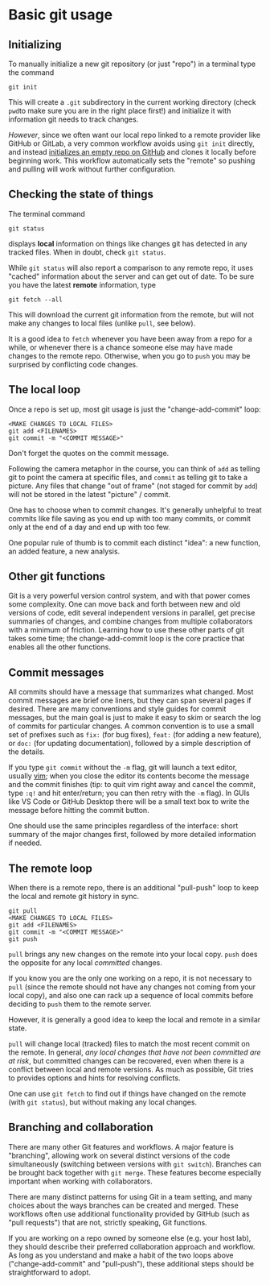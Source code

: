 # Basic git usage

## Initializing 

To manually initialize a new git repository (or just "repo") in a terminal type the command
```shell
git init
```
This will create a `.git` subdirectory in the current working directory (check `pwd`to make sure you are in the right place first!) and initialize it with information git needs to track changes.

*However*, since we often want our local repo linked to a remote provider like GitHub or GitLab, a very common workflow avoids using `git init` directly, and instead  [initializes an empty repo on GitHub](GitHub_enabled_projects.md) and clones it locally before beginning work. This workflow automatically sets the "remote" so pushing and pulling will work without further configuration.

## Checking the state of things

The terminal command 
```
git status
```
displays **local** information on things like changes git has detected in any tracked files. When in doubt, check `git status`.

While `git status` will also report a comparison to any remote repo, it uses "cached" information about the server and can get out of date. To be sure you have the latest **remote** information, type
```
git fetch --all
```
This will download the current git information from the remote, but will not make any changes to local files (unlike `pull`, see below).

It is a good idea to `fetch` whenever you have been away from a repo for a while, or whenever there is a chance someone else may have made changes to the remote repo. Otherwise, when you go to `push` you may be surprised by conflicting code changes.


## The local loop

Once a repo is set up, most git usage is just the "change-add-commit" loop:
```
<MAKE CHANGES TO LOCAL FILES>
git add <FILENAMES>
git commit -m "<COMMIT MESSAGE>"
```
Don't forget the quotes on the commit message.

Following the camera metaphor in the course, you can think of `add` as telling git to point the camera at specific files, and `commit` as telling git to take a picture. Any files that change "out of frame" (not staged for commit by `add`) will not be stored in the latest "picture" / commit.

One has to choose when to commit changes. It's generally unhelpful to treat commits like file saving as you end up with too many commits, or commit only at the end of a day and end up with too few.

One popular rule of thumb is to commit each distinct "idea": a new function, an added feature, a new analysis. 

## Other git functions 

Git is a very powerful version control system, and with that power comes some complexity. One can move back and forth between new and old versions of code, edit several independent versions in parallel, get precise summaries of changes, and combine changes from multiple collaborators with a minimum of friction. Learning how to use these other parts of git takes some time; the change-add-commit loop is the core practice that enables all the other functions.

## Commit messages

All commits should have a message that summarizes what changed. Most commit messages are brief one liners, but they can span several pages if desired. There are many conventions and style guides for commit messages, but the main goal is just to make it easy to skim or search the log of commits for particular changes. A common convention is to use a small set of prefixes such as `fix:` (for bug fixes), `feat:` (for adding a new feature), or `doc:` (for updating documentation), followed by a simple description of the details.

If you type `git commit` without the `-m` flag, git will launch a text editor, usually [vim](https://en.wikipedia.org/wiki/Vim_(text_editor)); when you close the editor its contents become the message and the commit finishes (tip: to quit vim right away and cancel the commit, type `:q!` and hit enter/return; you can then retry with the `-m` flag).  In GUIs like VS Code or GitHub Desktop there will be a small text box to write the message before hitting the commit button.

One should use the same principles regardless of the interface: short summary of the major changes first,  followed by more detailed information if needed.

## The remote loop

When there is a remote repo, there is an additional "pull-push" loop to keep the local and remote git history in sync.
```
git pull
<MAKE CHANGES TO LOCAL FILES>
git add <FILENAMES>
git commit -m "<COMMIT MESSAGE>"
git push
```
`pull` brings any new changes on the remote into your local copy. `push` does the opposite for any local *committed* changes.

If you know you are the only one working on a repo, it is not necessary to `pull` (since the remote should not have any changes not coming from your local copy), and also one can rack up a sequence of local commits before deciding to `push` them to the remote server.

However, it is generally a good idea to keep the local and remote in a similar state.

`pull` will change local (tracked) files to match the most recent commit on the remote. In general, *any local changes that have not been committed are at risk*, but committed changes can be recovered, even when there is a conflict between local and remote versions. As much as possible, Git tries to provides options and hints for resolving conflicts.

One can use `git fetch` to find out if things have changed on the remote (with `git status`), but without making any local changes.  

## Branching and collaboration

There are many other Git features and workflows. A major feature is "branching", allowing work on several distinct versions of the code simultaneously (switching between versions with `git switch`). Branches can be brought back together with `git merge`. These features become especially important when working with collaborators.

There are many distinct patterns for using Git in a team setting, and many choices about the ways branches can be created and merged. These workflows often use additional functionality provided by GitHub (such as "pull requests") that are not, strictly speaking, Git functions.

If you are working on a repo owned by someone else (e.g. your host lab), they should describe their preferred collaboration approach and workflow. As long as you understand and make a habit of the two loops above ("change-add-commit" and "pull-push"), these additional steps should be straightforward to adopt.
